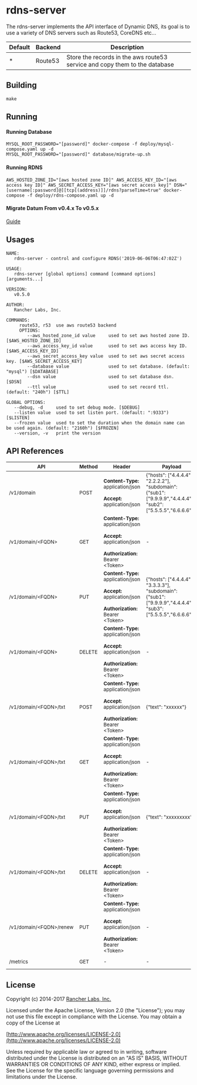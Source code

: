 rdns-server
========

The rdns-server implements the API interface of Dynamic DNS, its goal is to use a variety of DNS servers such as Route53, CoreDNS etc...

| Default | Backend | Description |
| ------- | ------- | ----------- |
|    *    | Route53 | Store the records in the aws route53 service and copy them to the database |

## Building

`make`

## Running

#### Running Database
```shell
MYSQL_ROOT_PASSWORD="[password]" docker-compose -f deploy/mysql-compose.yaml up -d
MYSQL_ROOT_PASSWORD="[password]" database/migrate-up.sh
```

#### Running RDNS
```shell
AWS_HOSTED_ZONE_ID="[aws hosted zone ID]" AWS_ACCESS_KEY_ID="[aws access key ID]" AWS_SECRET_ACCESS_KEY="[aws secret access key]" DSN="[username[:password]@][tcp[(address)]]/rdns?parseTime=true" docker-compose -f deploy/rdns-compose.yaml up -d
```

#### Migrate Datum From v0.4.x To v0.5.x

[Guide](https://github.com/Jason-ZW/rdns-migrate-tools/blob/master/README.md)

## Usages

```
NAME:
   rdns-server - control and configure RDNS('2019-06-06T06:47:02Z')

USAGE:
   rdns-server [global options] command [command options] [arguments...]

VERSION:
   v0.5.0

AUTHOR:
   Rancher Labs, Inc.

COMMANDS:
     route53, r53  use aws route53 backend
     OPTIONS:
        --aws_hosted_zone_id value     used to set aws hosted zone ID. [$AWS_HOSTED_ZONE_ID]
        --aws_access_key_id value      used to set aws access key ID. [$AWS_ACCESS_KEY_ID]
        --aws_secret_access_key value  used to set aws secret access key. [$AWS_SECRET_ACCESS_KEY]
        --database value               used to set database. (default: "mysql") [$DATABASE]
        --dsn value                    used to set database dsn. [$DSN]
        --ttl value                    used to set record ttl. (default: "240h") [$TTL]

GLOBAL OPTIONS:
   --debug, -d     used to set debug mode. [$DEBUG]
   --listen value  used to set listen port. (default: ":9333") [$LISTEN]
   --frozen value  used to set the duration when the domain name can be used again. (default: "2160h") [$FROZEN]
   --version, -v   print the version
```

## API References

| <sub>API</sub> | <sub>Method</sub> | <sub>Header</sub> | <sub>Payload</sub> | <sub>Description</sub> |
| --- | ------ | ------ | ------- | ----------- |
| <sub>/v1/domain</sub> | <sub>POST</sub> | <sub>**Content-Type:** application/json <br/><br/> **Accept:** application/json</sub> | <sub>{"hosts": ["4.4.4.4", "2.2.2.2"], "subdomain": {"sub1": ["9.9.9.9","4.4.4.4"], "sub2": ["5.5.5.5","6.6.6.6"]}}</sub> | <sub>Create A Records</sub> |
| <sub>/v1/domain/&lt;FQDN&gt;</sub> | <sub>GET</sub> | <sub>**Content-Type:** application/json <br/><br/> **Accept:** application/json <br/><br/> **Authorization:** Bearer &lt;Token&gt;</sub> | <sub>-</sub> | <sub>Get A Records</sub> |
| <sub>/v1/domain/&lt;FQDN&gt;</sub> | <sub>PUT</sub> | <sub>**Content-Type:** application/json <br/><br/> **Accept:** application/json <br/><br/> **Authorization:** Bearer &lt;Token&gt;</sub> | <sub>{"hosts": ["4.4.4.4", "3.3.3.3"], "subdomain": {"sub1": ["9.9.9.9","4.4.4.4"], "sub3": ["5.5.5.5","6.6.6.6"]}}</sub> | <sub>Update A Records</sub> |
| <sub>/v1/domain/&lt;FQDN&gt;</sub> | <sub>DELETE</sub> | <sub>**Content-Type:** application/json <br/><br/> **Accept:** application/json <br/><br/> **Authorization:** Bearer &lt;Token&gt;</sub> | <sub>-</sub> | <sub>Delete A Records</sub> |
| <sub>/v1/domain/&lt;FQDN&gt;/txt</sub> | <sub>POST</sub> | <sub>**Content-Type:** application/json <br/><br/> **Accept:** application/json <br/><br/> **Authorization:** Bearer &lt;Token&gt;</sub> | <sub>{"text": "xxxxxx"}</sub> | <sub>Create TXT Record</sub> |
| <sub>/v1/domain/&lt;FQDN&gt;/txt</sub> | <sub>GET</sub> | <sub>**Content-Type:** application/json <br/><br/> **Accept:** application/json <br/><br/> **Authorization:** Bearer &lt;Token&gt;</sub> | <sub>-</sub> | <sub>Get TXT Record</sub> |
| <sub>/v1/domain/&lt;FQDN&gt;/txt</sub> | <sub>PUT</sub> | <sub>**Content-Type:** application/json <br/><br/> **Accept:** application/json <br/><br/> **Authorization:** Bearer &lt;Token&gt;</sub> | <sub>{"text": "xxxxxxxxx"}</sub> | <sub>Update TXT Record</sub> |
| <sub>/v1/domain/&lt;FQDN&gt;/txt</sub> | <sub>DELETE</sub> | <sub>**Content-Type:** application/json <br/><br/> **Accept:** application/json <br/><br/> **Authorization:** Bearer &lt;Token&gt;</sub> | <sub>-</sub> | <sub>Delete TXT Record</sub> |
| <sub>/v1/domain/&lt;FQDN&gt;/renew</sub> | <sub>PUT</sub> | <sub>**Content-Type:** application/json <br/><br/> **Accept:** application/json <br/><br/> **Authorization:** Bearer &lt;Token&gt;</sub> | <sub>-</sub> | <sub>Renew Records</sub> |
| <sub>/metrics</sub> | <sub>GET</sub> | <sub>-</sub> | <sub>-</sub> | <sub>Prometheus metrics</sub> |

## License
Copyright (c) 2014-2017 [Rancher Labs, Inc.](http://rancher.com)

Licensed under the Apache License, Version 2.0 (the "License");
you may not use this file except in compliance with the License.
You may obtain a copy of the License at

[http://www.apache.org/licenses/LICENSE-2.0](http://www.apache.org/licenses/LICENSE-2.0)

Unless required by applicable law or agreed to in writing, software
distributed under the License is distributed on an "AS IS" BASIS,
WITHOUT WARRANTIES OR CONDITIONS OF ANY KIND, either express or implied.
See the License for the specific language governing permissions and
limitations under the License.
